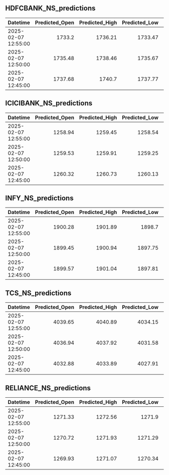 ## HDFCBANK_NS_predictions
| Datetime            |   Predicted_Open |   Predicted_High |   Predicted_Low |   Predicted_Close |   Predicted_Volume |
|:--------------------|-----------------:|-----------------:|----------------:|------------------:|-------------------:|
| 2025-02-07 12:55:00 |          1733.2  |          1736.21 |         1733.47 |           1735.48 |             105314 |
| 2025-02-07 12:50:00 |          1735.48 |          1738.46 |         1735.67 |           1737.74 |             116344 |
| 2025-02-07 12:45:00 |          1737.68 |          1740.7  |         1737.77 |           1739.85 |             128759 |

## ICICIBANK_NS_predictions
| Datetime            |   Predicted_Open |   Predicted_High |   Predicted_Low |   Predicted_Close |   Predicted_Volume |
|:--------------------|-----------------:|-----------------:|----------------:|------------------:|-------------------:|
| 2025-02-07 12:55:00 |          1258.94 |          1259.45 |         1258.54 |           1259.22 |            78334.5 |
| 2025-02-07 12:50:00 |          1259.53 |          1259.91 |         1259.25 |           1259.91 |            71715.1 |
| 2025-02-07 12:45:00 |          1260.32 |          1260.73 |         1260.13 |           1260.79 |            72936.7 |

## INFY_NS_predictions
| Datetime            |   Predicted_Open |   Predicted_High |   Predicted_Low |   Predicted_Close |   Predicted_Volume |
|:--------------------|-----------------:|-----------------:|----------------:|------------------:|-------------------:|
| 2025-02-07 12:55:00 |          1900.28 |          1901.89 |         1898.7  |           1899.08 |            32312.6 |
| 2025-02-07 12:50:00 |          1899.45 |          1900.94 |         1897.75 |           1898.19 |            31656.6 |
| 2025-02-07 12:45:00 |          1899.57 |          1901.04 |         1897.81 |           1898.25 |            31467.8 |

## TCS_NS_predictions
| Datetime            |   Predicted_Open |   Predicted_High |   Predicted_Low |   Predicted_Close |   Predicted_Volume |
|:--------------------|-----------------:|-----------------:|----------------:|------------------:|-------------------:|
| 2025-02-07 12:55:00 |          4039.65 |          4040.89 |         4034.15 |           4042.27 |            24743.3 |
| 2025-02-07 12:50:00 |          4036.94 |          4037.92 |         4031.58 |           4039.54 |            24774   |
| 2025-02-07 12:45:00 |          4032.88 |          4033.89 |         4027.91 |           4035.11 |            24208.4 |

## RELIANCE_NS_predictions
| Datetime            |   Predicted_Open |   Predicted_High |   Predicted_Low |   Predicted_Close |   Predicted_Volume |
|:--------------------|-----------------:|-----------------:|----------------:|------------------:|-------------------:|
| 2025-02-07 12:55:00 |          1271.33 |          1272.56 |         1271.9  |           1271.14 |             143013 |
| 2025-02-07 12:50:00 |          1270.72 |          1271.93 |         1271.29 |           1270.52 |             145394 |
| 2025-02-07 12:45:00 |          1269.93 |          1271.07 |         1270.34 |           1269.61 |             146083 |

